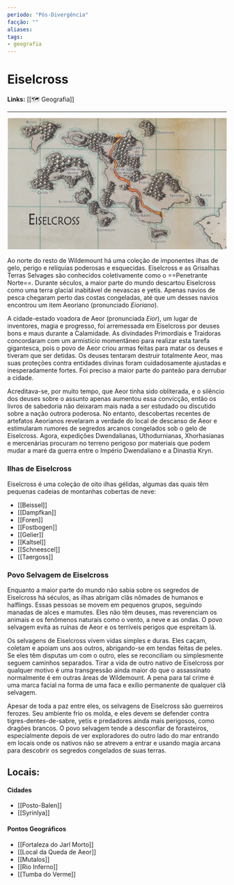```yaml
---
período: "Pós-Divergência"
facção: "" 
aliases: 
tags:
- geografia
---
```


# **Eiselcross**

**Links:** [[🗺 Geografia]]

---

![Mapa Eiselcross](https://github.com/Iago31/Exandria-Players/blob/master/_notes/Attachments/Mapa%20Eiselcross%20(Players).png?raw=true)

Ao norte do resto de Wildemount há uma coleção de imponentes ilhas de gelo, perigo e relíquias poderosas e esquecidas. Eiselcross e as Grisalhas Terras Selvages são conhecidos coletivamente como o ==Penetrante Norte==. Durante séculos, a maior parte do mundo descartou Eiselcross como uma terra glacial inabitável de nevascas e yetis. Apenas navios de pesca chegaram perto das costas congeladas, até que um desses navios encontrou um item Aeoriano (pronunciado *Eioriano*).

A cidade-estado voadora de Aeor (pronunciada *Eior*), um lugar de inventores, magia e progresso, foi arremessada em Eiselcross por deuses bons e maus durante a Calamidade. As divindades Primordiais e Traidoras concordaram com um armistício momentâneo para realizar esta tarefa gigantesca, pois o povo de Aeor criou armas feitas para matar os deuses e tiveram que ser detidas. Os deuses tentaram destruir totalmente Aeor, mas suas proteções contra entidades divinas foram cuidadosamente ajustadas e inesperadamente fortes. Foi preciso a maior parte do panteão para derrubar a cidade.

Acreditava-se, por muito tempo, que Aeor tinha sido obliterada, e o silêncio dos deuses sobre o assunto apenas aumentou essa convicção, então os livros de sabedoria não deixaram mais nada a ser estudado ou discutido sobre a nação outrora poderosa. No entanto, descobertas recentes de artefatos Aeorianos revelaram a verdade do local de descanso de Aeor e estimularam rumores de segredos arcanos congelados sob o gelo de Eiselcross. Agora, expedições Dwendalianas, Uthodurnianas, Xhorhasianas e mercenárias procuram no terreno perigoso por materiais que podem mudar a maré da guerra entre o Império Dwendaliano e a Dinastia Kryn.

### **Ilhas de Eiselcross**
Eiselcross é uma coleção de oito ilhas gélidas, algumas das quais têm pequenas cadeias de montanhas cobertas de neve:
- [[Beissel]]
- [[Dampfkan]]
- [[Foren]]
- [[Fostbogen]]
- [[Gelier]]
- [[Kaltsel]]
- [[Schneescel]]
- [[Taergoss]]

### **Povo Selvagem de Eiselcross**
Enquanto a maior parte do mundo não sabia sobre os segredos de Eiselcross há séculos, as ilhas abrigam clãs nômades de humanos e halflings. Essas pessoas se movem em pequenos grupos, seguindo manadas de alces e mamutes. Eles não têm deuses, mas reverenciam os animais e os fenômenos naturais como o vento, a neve e as ondas. O povo selvagem evita as ruínas de Aeor e os terríveis perigos que espreitam lá.

Os selvagens de Eiselcross vivem vidas simples e duras. Eles caçam, coletam e apoiam uns aos outros, abrigando-se em tendas feitas de peles. Se eles têm disputas um com o outro, eles se reconciliam ou simplesmente seguem caminhos separados. Tirar a vida de outro nativo de Eiselcross por qualquer motivo é uma transgressão ainda maior do que o assassinato normalmente é em outras áreas de Wildemount. A pena para tal crime é uma marca facial na forma de uma faca e exílio permanente de qualquer clã selvagem.

Apesar de toda a paz entre eles, os selvagens de Eiselcross são guerreiros ferozes. Seu ambiente frio os molda, e eles devem se defender contra tigres-dentes-de-sabre, yetis e predadores ainda mais perigosos, como dragões brancos. O povo selvagem tende a desconfiar de forasteiros, especialmente depois de ver exploradores do outro lado do mar entrando em locais onde os nativos não se atrevem a entrar e usando magia arcana para descobrir os segredos congelados de suas terras.

## **Locais:**
#### Cidades
- [[Posto-Balen]]
- [[Syrinlya]]

#### Pontos Geográficos
- [[Fortaleza do Jarl Morto]]
- [[Local da Queda de Aeor]]
- [[Mutalos]]
- [[Rio Inferno]]
- [[Tumba do Verme]]
